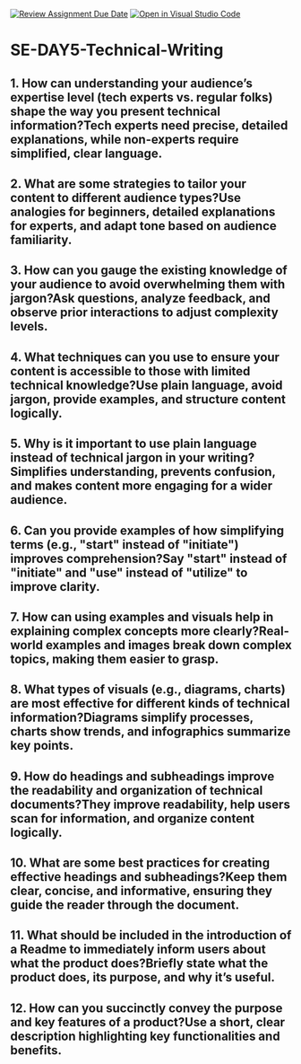 [![Review Assignment Due Date](https://classroom.github.com/assets/deadline-readme-button-22041afd0340ce965d47ae6ef1cefeee28c7c493a6346c4f15d667ab976d596c.svg)](https://classroom.github.com/a/zsAR-pyY)
[![Open in Visual Studio Code](https://classroom.github.com/assets/open-in-vscode-2e0aaae1b6195c2367325f4f02e2d04e9abb55f0b24a779b69b11b9e10269abc.svg)](https://classroom.github.com/online_ide?assignment_repo_id=18936616&assignment_repo_type=AssignmentRepo)
# SE-DAY5-Technical-Writing
## 1. How can understanding your audience’s expertise level (tech experts vs. regular folks) shape the way you present technical information?Tech experts need precise, detailed explanations, while non-experts require simplified, clear language.
## 2. What are some strategies to tailor your content to different audience types?Use analogies for beginners, detailed explanations for experts, and adapt tone based on audience familiarity.
## 3. How can you gauge the existing knowledge of your audience to avoid overwhelming them with jargon?Ask questions, analyze feedback, and observe prior interactions to adjust complexity levels.
## 4. What techniques can you use to ensure your content is accessible to those with limited technical knowledge?Use plain language, avoid jargon, provide examples, and structure content logically.
## 5. Why is it important to use plain language instead of technical jargon in your writing?Simplifies understanding, prevents confusion, and makes content more engaging for a wider audience.
## 6. Can you provide examples of how simplifying terms (e.g., "start" instead of "initiate") improves comprehension?Say "start" instead of "initiate" and "use" instead of "utilize" to improve clarity.
## 7. How can using examples and visuals help in explaining complex concepts more clearly?Real-world examples and images break down complex topics, making them easier to grasp.
## 8. What types of visuals (e.g., diagrams, charts) are most effective for different kinds of technical information?Diagrams simplify processes, charts show trends, and infographics summarize key points.
## 9. How do headings and subheadings improve the readability and organization of technical documents?They improve readability, help users scan for information, and organize content logically.


## 10. What are some best practices for creating effective headings and subheadings?Keep them clear, concise, and informative, ensuring they guide the reader through the document.
## 11. What should be included in the introduction of a Readme to immediately inform users about what the product does?Briefly state what the product does, its purpose, and why it’s useful.
## 12. How can you succinctly convey the purpose and key features of a product?Use a short, clear description highlighting key functionalities and benefits.
